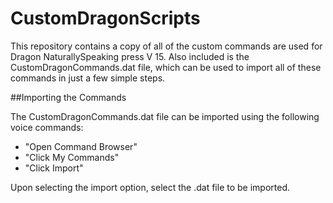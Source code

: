 # CustomDragonScripts
This repository contains a copy of all of the custom commands are used for Dragon NaturallySpeaking press V 15. Also included is the CustomDragonCommands.dat file, which can be used to import all of these commands in just a few simple steps.

##Importing the Commands

The CustomDragonCommands.dat file can be imported using the following voice commands:

- "Open Command Browser"
- "Click My Commands"
- "Click Import"

Upon selecting the import option, select the .dat file to be imported.
